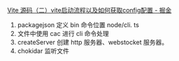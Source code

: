 [Vite 源码（二）vite启动流程以及如何获取config配置 - 掘金](https://juejin.cn/post/7044086324306903048?searchId=20230725214238EAECE6AA1FF78C24FAE1)

1. packagejson 定义 bin 命令位置 node/cli. ts
2. 文件中使用 cac 进行 cli 命令处理
3. createServer 创建 http 服务器、webstocket 服务器。
4. chokidar 监听文件